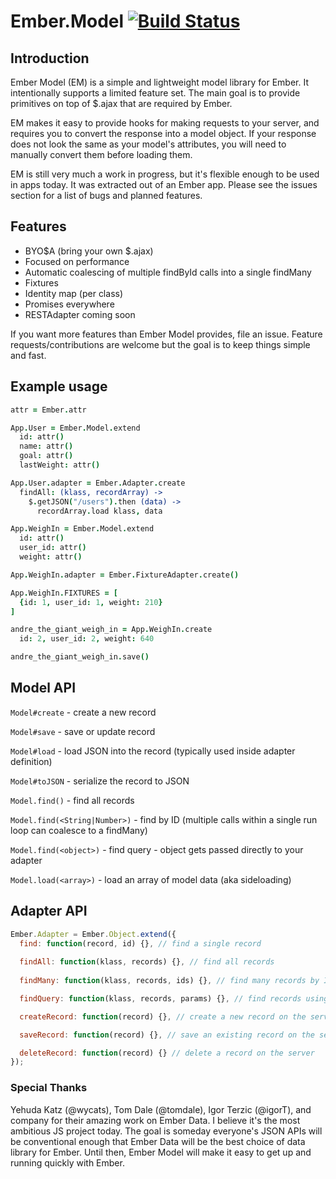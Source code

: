 # Ember.Model [![Build Status](https://travis-ci.org/ebryn/ember-model.png?branch=master)](https://travis-ci.org/ebryn/ember-model)

## Introduction

Ember Model (EM) is a simple and lightweight model library for Ember. It intentionally supports a limited feature set. The main goal is to provide primitives on top of $.ajax that are required by Ember.

EM makes it easy to provide hooks for making requests to your server, and requires you to convert the response into a model object. If your response does not look the same as your model's attributes, you will need to manually convert them before loading them.

EM is still very much a work in progress, but it's flexible enough to be used in apps today. It was extracted out of an Ember app. Please see the issues section for a list of bugs and planned features.

## Features

- BYO$A (bring your own $.ajax)
- Focused on performance
- Automatic coalescing of multiple findById calls into a single findMany
- Fixtures
- Identity map (per class)
- Promises everywhere
- RESTAdapter coming soon

If you want more features than Ember Model provides, file an issue. Feature requests/contributions are welcome but the goal is to keep things simple and fast.

## Example usage

```coffeescript
attr = Ember.attr

App.User = Ember.Model.extend
  id: attr()
  name: attr()
  goal: attr()
  lastWeight: attr()

App.User.adapter = Ember.Adapter.create
  findAll: (klass, recordArray) ->
    $.getJSON("/users").then (data) ->
      recordArray.load klass, data

App.WeighIn = Ember.Model.extend
  id: attr()
  user_id: attr()
  weight: attr()

App.WeighIn.adapter = Ember.FixtureAdapter.create()

App.WeighIn.FIXTURES = [
  {id: 1, user_id: 1, weight: 210}
]

andre_the_giant_weigh_in = App.WeighIn.create
  id: 2, user_id: 2, weight: 640

andre_the_giant_weigh_in.save()
```

## Model API

`Model#create` - create a new record

`Model#save` - save or update record

`Model#load` - load JSON into the record (typically used inside adapter definition)

`Model#toJSON` - serialize the record to JSON

`Model.find()` - find all records

`Model.find(<String|Number>)` - find by ID (multiple calls within a single run loop can coalesce to a findMany)

`Model.find(<object>)` - find query - object gets passed directly to your adapter

`Model.load(<array>)` - load an array of model data (aka sideloading)

## Adapter API

```javascript
Ember.Adapter = Ember.Object.extend({
  find: function(record, id) {}, // find a single record
  
  findAll: function(klass, records) {}, // find all records
  
  findMany: function(klass, records, ids) {}, // find many records by ID (batch find)

  findQuery: function(klass, records, params) {}, // find records using a query

  createRecord: function(record) {}, // create a new record on the server

  saveRecord: function(record) {}, // save an existing record on the server

  deleteRecord: function(record) {} // delete a record on the server
});
```

### Special Thanks

Yehuda Katz (@wycats), Tom Dale (@tomdale), Igor Terzic (@igorT), and company for their amazing work on Ember Data. I believe it's the most ambitious JS project today. The goal is someday everyone's JSON APIs will be conventional enough that Ember Data will be the best choice of data library for Ember. Until then, Ember Model will make it easy to get up and running quickly with Ember.
